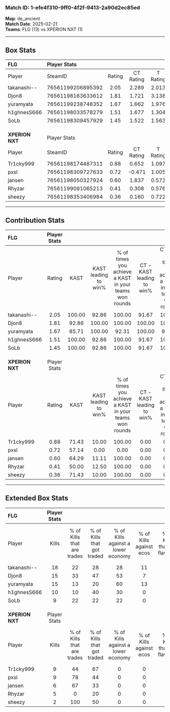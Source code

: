 ### Match ID: 1-efe4f310-9ff0-4f2f-9413-2a90d2ec85ed  
**Map**: de_ancient  
**Match Date**: 2025-02-21  
**Teams**: FLG (13) vs XPERION NXT (1)  

---  

## Box Stats  

| **FLG**         | Player Stats      |        |           |          |        |       |       |         |        |      |     |
| :- | :- | :-: | :-: | :-: | :-: | :-: | :-: | :-: | :-: | :-: | :-: |
| Player          | SteamID           | Rating | CT Rating | T Rating |  KAST  |  ADR  | Kills | Assists | Deaths | K/D  | HS% |
| takanashi--     | 76561199206895392 |  2.05  |   2.289   |  2.013   | 100.00 | 119.5 |  18   |    5    |   7    | 2.57 | 44  |
| Djon8           | 76561198163633612 |  1.81  |   1.721   |  3.138   | 92.86  | 117.2 |  15   |    5    |   7    | 2.14 | 53  |
| yuramyata       | 76561199238748352 |  1.67  |   1.662   |  1.976   | 85.71  | 71.7  |  15   |    2    |   5    | 3.00 | 40  |
| h1ghnesS666     | 76561198033578279 |  1.51  |   1.677   |  1.304   | 100.00 | 90.9  |  10   |    5    |   6    | 1.67 | 70  |
| SoLb            | 76561198309457929 |  1.45  |   1.522   |  1.563   | 100.00 | 84.1  |   9   |    9    |   6    | 1.50 | 44  |
|                 |                   |        |           |          |        |       |       |         |        |      |     |
|                 |                   |        |           |          |        |       |       |         |        |      |     |
|                 |                   |        |           |          |        |       |       |         |        |      |     |
| **XPERION NXT** | Player Stats      |        |           |          |        |       |       |         |        |      |     |
| Player          | SteamID           | Rating | CT Rating | T Rating |  KAST  |  ADR  | Kills | Assists | Deaths | K/D  | HS% |
| Tr1cky999       | 76561198174487311 |  0.88  |   0.652   |  1.097   | 71.43  | 72.0  |   9   |    1    |   13   | 0.69 | 66  |
| pxsl            | 76561198309727633 |  0.72  |  -0.471   |  1.005   | 57.14  | 61.1  |   9   |    3    |   14   | 0.64 | 44  |
| jansen          | 76561198050327924 |  0.60  |   1.837   |  0.573   | 64.29  | 66.1  |   6   |    3    |   14   | 0.43 | 33  |
| Rhyzar          | 76561199091065213 |  0.41  |   0.308   |  0.576   | 50.00  | 44.1  |   5   |    4    |   13   | 0.38 | 60  |
| sheezy          | 76561198353406984 |  0.36  |   0.160   |  0.722   | 71.43  | 38.9  |   2   |    4    |   13   | 0.15 | 50  |
---  

## Contribution Stats  

| **FLG**         | Player Stats |        |                      |                                                        |                           |                                                             |                          |                                                            |
| :- | :-: | :-: | :-: | :-: | :-: | :-: | :-: | :-: |
| Player          |    Rating    |  KAST  | KAST leading to win% | % of times you achieve a KAST in your teams won rounds | CT - KAST leading to win% | CT - % of times you achieve a KAST in your teams won rounds | T - KAST leading to win% | T - % of times you achieve a KAST in your teams won rounds |
| takanashi--     |     2.05     | 100.00 |        92.86         |                         100.00                         |           91.67           |                           100.00                            |          100.00          |                           100.00                           |
| Djon8           |     1.81     | 92.86  |        100.00        |                         100.00                         |          100.00           |                           100.00                            |          100.00          |                           100.00                           |
| yuramyata       |     1.67     | 85.71  |        100.00        |                         92.31                          |          100.00           |                            90.91                            |          100.00          |                           100.00                           |
| h1ghnesS666     |     1.51     | 100.00 |        92.86         |                         100.00                         |           91.67           |                           100.00                            |          100.00          |                           100.00                           |
| SoLb            |     1.45     | 100.00 |        92.86         |                         100.00                         |           91.67           |                           100.00                            |          100.00          |                           100.00                           |
|                 |              |        |                      |                                                        |                           |                                                             |                          |                                                            |
|                 |              |        |                      |                                                        |                           |                                                             |                          |                                                            |
|                 |              |        |                      |                                                        |                           |                                                             |                          |                                                            |
| **XPERION NXT** | Player Stats |        |                      |                                                        |                           |                                                             |                          |                                                            |
| Player          |    Rating    |  KAST  | KAST leading to win% | % of times you achieve a KAST in your teams won rounds | CT - KAST leading to win% | CT - % of times you achieve a KAST in your teams won rounds | T - KAST leading to win% | T - % of times you achieve a KAST in your teams won rounds |
| Tr1cky999       |     0.88     | 71.43  |        10.00         |                         100.00                         |           0.00            |                            0.00                             |          11.11           |                           100.00                           |
| pxsl            |     0.72     | 57.14  |         0.00         |                          0.00                          |           0.00            |                            0.00                             |           0.00           |                            0.00                            |
| jansen          |     0.60     | 64.29  |        11.11         |                         100.00                         |           0.00            |                            0.00                             |          14.29           |                           100.00                           |
| Rhyzar          |     0.41     | 50.00  |        12.50         |                         100.00                         |           0.00            |                            0.00                             |          16.67           |                           100.00                           |
| sheezy          |     0.36     | 71.43  |        10.00         |                         100.00                         |           0.00            |                            0.00                             |          11.11           |                           100.00                           |
---  

## Extended Box Stats  

| **FLG**         | Player Stats |                            |                            |                                    |                         |                              |                                 |        |                             |                                     |                          |                               |                            |
| :- | :-: | :-: | :-: | :-: | :-: | :-: | :-: | :-: | :-: | :-: | :-: | :-: | :-: |
| Player          |    Kills     | % of Kills that are trades | % of Kills that got traded | % of Kills against a lower economy | % of Kills against ecos | % of Kills that are flawless | % of Kills that are close duels | Deaths | % of Deaths that get traded | % of Deaths against a lower economy | % of Deaths against ecos | % of Deaths that are flawless | % of Deaths that are close |
| takanashi--     |      18      |             22             |             28             |                 28                 |           11            |              67              |                6                |   7    |             71              |                 57                  |            14            |              57               |             0              |
| Djon8           |      15      |             33             |             47             |                 53                 |            7            |              60              |                0                |   7    |             43              |                 29                  |            0             |              29               |             14             |
| yuramyata       |      15      |             13             |             20             |                 60                 |           13            |              67              |                0                |   5    |             20              |                 40                  |            0             |              100              |             0              |
| h1ghnesS666     |      10      |             10             |             40             |                 30                 |            0            |              70              |               20                |   6    |             50              |                 50                  |            0             |              50               |             17             |
| SoLb            |      9       |             22             |             22             |                 22                 |            0            |              33              |               22                |   6    |             33              |                 67                  |            0             |              67               |             17             |
|                 |              |                            |                            |                                    |                         |                              |                                 |        |                             |                                     |                          |                               |                            |
|                 |              |                            |                            |                                    |                         |                              |                                 |        |                             |                                     |                          |                               |                            |
|                 |              |                            |                            |                                    |                         |                              |                                 |        |                             |                                     |                          |                               |                            |
| **XPERION NXT** | Player Stats |                            |                            |                                    |                         |                              |                                 |        |                             |                                     |                          |                               |                            |
| Player          |    Kills     | % of Kills that are trades | % of Kills that got traded | % of Kills against a lower economy | % of Kills against ecos | % of Kills that are flawless | % of Kills that are close duels | Deaths | % of Deaths that get traded | % of Deaths against a lower economy | % of Deaths against ecos | % of Deaths that are flawless | % of Deaths that are close |
| Tr1cky999       |      9       |             44             |             67             |                 0                  |            0            |              56              |                0                |   13   |             31              |                  0                  |            0             |              54               |             0              |
| pxsl            |      9       |             78             |             44             |                 0                  |            0            |              67              |                0                |   14   |             14              |                  0                  |            0             |              86               |             0              |
| jansen          |      6       |             67             |             33             |                 0                  |            0            |              33              |               33                |   14   |             29              |                  0                  |            0             |              43               |             21             |
| Rhyzar          |      5       |             0              |             20             |                 0                  |            0            |              80              |               20                |   13   |             23              |                  8                  |            0             |              77               |             0              |
| sheezy          |      2       |            100             |             50             |                 0                  |            0            |              50              |                0                |   13   |             62              |                  8                  |            0             |              62               |             15             |
